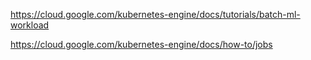 https://cloud.google.com/kubernetes-engine/docs/tutorials/batch-ml-workload

https://cloud.google.com/kubernetes-engine/docs/how-to/jobs
